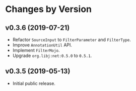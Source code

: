 # Changes by Version

## v0.3.6 (2019-07-21)
* Refactor `SourceInput` to `FilterParameter` and `FilterType`.
* Improve `AnnotationUtil` API.
* Implement `FilterMojo`.
* Upgrade `org.libj:net:0.5.0` to `0.5.1`.

## v0.3.5 (2019-05-13)
* Initial public release.